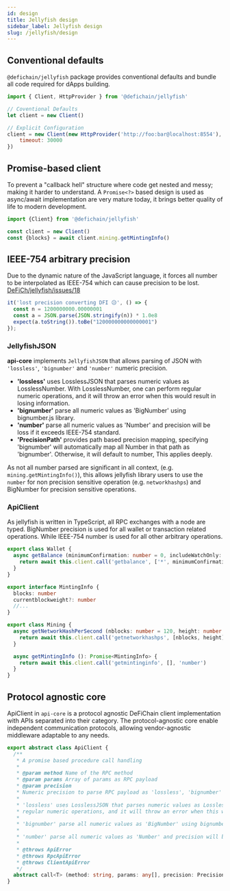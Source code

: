 ```yaml
---
id: design
title: Jellyfish design
sidebar_label: Jellyfish design
slug: /jellyfish/design
---
```


## Conventional defaults

`@defichain/jellyfish` package provides conventional defaults and bundle all code required for dApps building. 

```js
import { Client, HttpProvider } from '@defichain/jellyfish'

// Coventional Defaults
let client = new Client()

// Explicit Configuration
client = new Client(new HttpProvider('http://foo:bar@localhost:8554'), {
    timeout: 30000
})
```

## Promise-based client

To prevent a "callback hell" structure where code get nested and messy; making it harder to understand.
A `Promise<?>` based design is used as async/await implementation are very mature today, it brings better quality of 
life to modern development.

```js
import {Client} from '@defichain/jellyfish'

const client = new Client()
const {blocks} = await client.mining.getMintingInfo()
```

## IEEE-754 arbitrary precision

Due to the dynamic nature of the JavaScript language, it forces all number to be interpolated as IEEE-754 which can 
cause precision to be lost. [DeFiCh/jellyfish/issues/18](https://github.com/DeFiCh/jellyfish/issues/18)

```js
it('lost precision converting DFI 😥', () => {
  const n = 1200000000.00000001
  const a = JSON.parse(JSON.stringify(n)) * 1.0e8
  expect(a.toString()).toBe("120000000000000001")
});
```

### JellyfishJSON

**api-core** implements `JellyfishJSON` that allows parsing of JSON with `'lossless'`, `'bignumber'` and 
`'number'` numeric precision.

* **'lossless'** uses LosslessJSON that parses numeric values as LosslessNumber. With LosslessNumber, one can perform
  regular numeric operations, and it will throw an error when this would result in losing information.
* **'bignumber'** parse all numeric values as 'BigNumber' using bignumber.js library.
* **'number'** parse all numeric values as 'Number' and precision will be loss if it exceeds IEEE-754 standard.
* **'PrecisionPath'** provides path based precision mapping, specifying 'bignumber' will automatically map all Number in 
  that path as 'bignumber'. Otherwise, it will default to number, This applies deeply.


As not all number parsed are significant in all context, (e.g. `mining.getMintingInfo()`), this allows jellyfish library 
users to use the `number` for non precision sensitive operation (e.g. `networkhashps`) and BigNumber for precision 
sensitive operations.

### ApiClient

As jellyfish is written in TypeScript, all RPC exchanges with a node are typed. BigNumber precision is used for all 
wallet or transaction related operations. While IEEE-754 number is used for all other arbitrary operations.

```ts {3}
export class Wallet {
  async getBalance (minimumConfirmation: number = 0, includeWatchOnly: boolean = false): Promise<BigNumber> {
    return await this.client.call('getbalance', ['*', minimumConfirmation, includeWatchOnly], 'bignumber')
  }
}

```

```ts {2-3,9,13}
export interface MintingInfo {
  blocks: number
  currentblockweight?: number
  //...
}

export class Mining {
  async getNetworkHashPerSecond (nblocks: number = 120, height: number = -1): Promise<number> {
    return await this.client.call('getnetworkhashps', [nblocks, height], 'number')
  }

  async getMintingInfo (): Promise<MintingInfo> {
    return await this.client.call('getmintinginfo', [], 'number')
  }
}
```

## Protocol agnostic core

ApiClient in `api-core` is a protocol agnostic DeFiChain client implementation with APIs separated into 
their category. The protocol-agnostic core enable independent communication protocols, allowing
vendor-agnostic middleware adaptable to any needs.

```ts
export abstract class ApiClient {
  /**
   * A promise based procedure call handling
   *
   * @param method Name of the RPC method
   * @param params Array of params as RPC payload
   * @param precision
   * Numeric precision to parse RPC payload as 'lossless', 'bignumber' or 'number'.
   *
   * 'lossless' uses LosslessJSON that parses numeric values as LosslessNumber. With LosslessNumber, one can perform
   * regular numeric operations, and it will throw an error when this would result in losing information.
   *
   * 'bignumber' parse all numeric values as 'BigNumber' using bignumber.js library.
   *
   * 'number' parse all numeric values as 'Number' and precision will be loss if it exceeds IEEE-754 standard.
   *
   * @throws ApiError
   * @throws RpcApiError
   * @throws ClientApiError
   */
  abstract call<T> (method: string, params: any[], precision: Precision): Promise<T>
}
```

